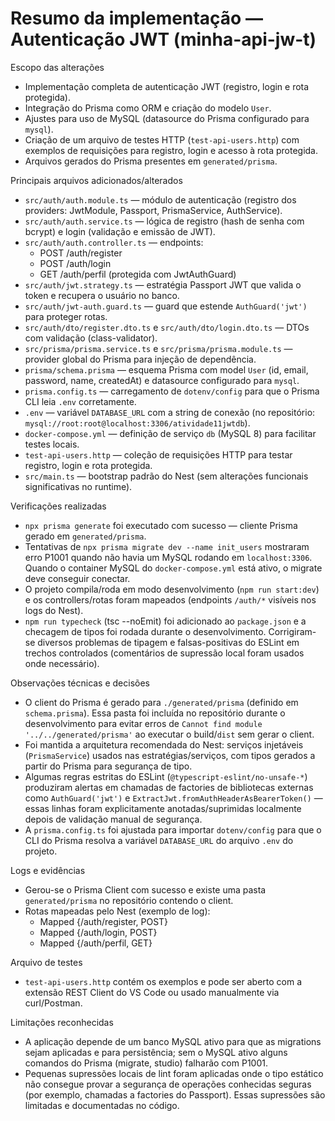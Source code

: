 # Resumo da implementação — Autenticação JWT (minha-api-jw-t)

Escopo das alterações

- Implementação completa de autenticação JWT (registro, login e rota protegida).
- Integração do Prisma como ORM e criação do modelo `User`.
- Ajustes para uso de MySQL (datasource do Prisma configurado para `mysql`).
- Criação de um arquivo de testes HTTP (`test-api-users.http`) com exemplos de requisições para registro, login e acesso à rota protegida.
- Arquivos gerados do Prisma presentes em `generated/prisma`.

Principais arquivos adicionados/alterados

- `src/auth/auth.module.ts` — módulo de autenticação (registro dos providers: JwtModule, Passport, PrismaService, AuthService).
- `src/auth/auth.service.ts` — lógica de registro (hash de senha com bcrypt) e login (validação e emissão de JWT).
- `src/auth/auth.controller.ts` — endpoints:
  - POST /auth/register
  - POST /auth/login
  - GET /auth/perfil (protegida com JwtAuthGuard)
- `src/auth/jwt.strategy.ts` — estratégia Passport JWT que valida o token e recupera o usuário no banco.
- `src/auth/jwt-auth.guard.ts` — guard que estende `AuthGuard('jwt')` para proteger rotas.
- `src/auth/dto/register.dto.ts` e `src/auth/dto/login.dto.ts` — DTOs com validação (class-validator).
- `src/prisma/prisma.service.ts` e `src/prisma/prisma.module.ts` — provider global do Prisma para injeção de dependência.
- `prisma/schema.prisma` — esquema Prisma com model `User` (id, email, password, name, createdAt) e datasource configurado para `mysql`.
- `prisma.config.ts` — carregamento de `dotenv/config` para que o Prisma CLI leia `.env` corretamente.
- `.env` — variável `DATABASE_URL` com a string de conexão (no repositório: `mysql://root:root@localhost:3306/atividade11jwtdb`).
- `docker-compose.yml` — definição de serviço `db` (MySQL 8) para facilitar testes locais.
- `test-api-users.http` — coleção de requisições HTTP para testar registro, login e rota protegida.
- `src/main.ts` — bootstrap padrão do Nest (sem alterações funcionais significativas no runtime).

Verificações realizadas

- `npx prisma generate` foi executado com sucesso — cliente Prisma gerado em `generated/prisma`.
- Tentativas de `npx prisma migrate dev --name init_users` mostraram erro P1001 quando não havia um MySQL rodando em `localhost:3306`. Quando o container MySQL do `docker-compose.yml` está ativo, o migrate deve conseguir conectar.
- O projeto compila/roda em modo desenvolvimento (`npm run start:dev`) e os controllers/rotas foram mapeados (endpoints `/auth/*` visíveis nos logs do Nest).
- `npm run typecheck` (tsc --noEmit) foi adicionado ao `package.json` e a checagem de tipos foi rodada durante o desenvolvimento. Corrigiram-se diversos problemas de tipagem e falsas-positivas do ESLint em trechos controlados (comentários de supressão local foram usados onde necessário).

Observações técnicas e decisões

- O client do Prisma é gerado para `./generated/prisma` (definido em `schema.prisma`). Essa pasta foi incluída no repositório durante o desenvolvimento para evitar erros de `Cannot find module '../../generated/prisma'` ao executar o build/`dist` sem gerar o client.
- Foi mantida a arquitetura recomendada do Nest: serviços injetáveis (`PrismaService`) usados nas estratégias/serviços, com tipos gerados a partir do Prisma para segurança de tipo.
- Algumas regras estritas do ESLint (`@typescript-eslint/no-unsafe-*`) produziram alertas em chamadas de factories de bibliotecas externas como `AuthGuard('jwt')` e `ExtractJwt.fromAuthHeaderAsBearerToken()` — essas linhas foram explicitamente anotadas/suprimidas localmente depois de validação manual de segurança.
- A `prisma.config.ts` foi ajustada para importar `dotenv/config` para que o CLI do Prisma resolva a variável `DATABASE_URL` do arquivo `.env` do projeto.

Logs e evidências

- Gerou-se o Prisma Client com sucesso e existe uma pasta `generated/prisma` no repositório contendo o client.
- Rotas mapeadas pelo Nest (exemplo de log):
  - Mapped {/auth/register, POST}
  - Mapped {/auth/login, POST}
  - Mapped {/auth/perfil, GET}

Arquivo de testes

- `test-api-users.http` contém os exemplos e pode ser aberto com a extensão REST Client do VS Code ou usado manualmente via curl/Postman.

Limitações reconhecidas

- A aplicação depende de um banco MySQL ativo para que as migrations sejam aplicadas e para persistência; sem o MySQL ativo alguns comandos do Prisma (migrate, studio) falharão com P1001.
- Pequenas supressões locais de lint foram aplicadas onde o tipo estático não consegue provar a segurança de operações conhecidas seguras (por exemplo, chamadas a factories do Passport). Essas supressões são limitadas e documentadas no código.